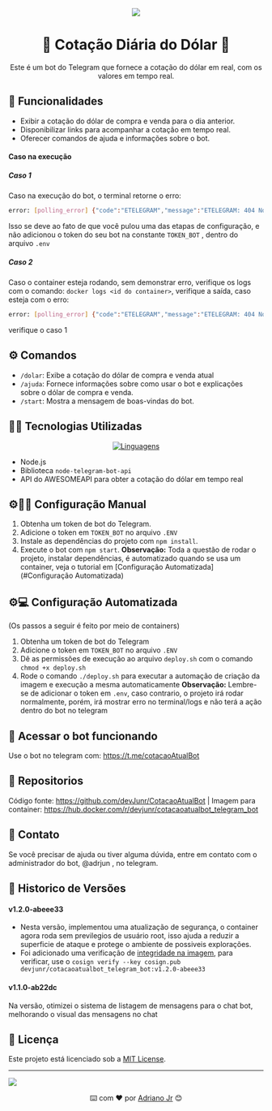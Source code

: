 <center>

![](https://user-images.githubusercontent.com/74038190/213910845-af37a709-8995-40d6-be59-724526e3c3d7.gif)

# 💱 Cotação Diária do Dólar 💱

Este é um bot do Telegram que fornece a cotação do dólar em real, com os valores em tempo real.

</center>

## 🔺 Funcionalidades

- Exibir a cotação do dólar de compra e venda para o dia anterior.
- Disponibilizar links para acompanhar a cotação em tempo real.
- Oferecer comandos de ajuda e informações sobre o bot.

#### Caso na execução
##### Caso 1
Caso na execução do bot, o terminal retorne o erro:
```bash
error: [polling_error] {"code":"ETELEGRAM","message":"ETELEGRAM: 404 Not Found"}
```
Isso se deve ao fato de que você pulou uma das etapas de configuração, e não adicionou o token do seu bot na constante ```TOKEN_BOT``` , dentro do arquivo ```.env```

##### Caso 2
Caso o container esteja rodando, sem demonstrar erro, verifique os logs com o comando: ```docker logs <id do container>```, verifique a saída, caso esteja com o erro:
```bash
error: [polling_error] {"code":"ETELEGRAM","message":"ETELEGRAM: 404 Not Found"}
```
verifique o caso 1

## ⚙️ Comandos

- `/dolar`: Exibe a cotação do dólar de compra e venda atual
- `/ajuda`: Fornece informações sobre como usar o bot e explicações sobre o dólar de compra e venda.
- `/start`: Mostra a mensagem de boas-vindas do bot.

## 🧑‍💻 Tecnologias Utilizadas
<center>

[![Linguagens](https://skillicons.dev/icons?i=nodejs,docker,bash)]()

</center>

- Node.js
- Biblioteca `node-telegram-bot-api`
- API do AWESOMEAPI para obter a cotação do dólar em tempo real

## ⚙️🧑‍💻 Configuração Manual

1. Obtenha um token de bot do Telegram.
2. Adicione o token em `TOKEN_BOT` no arquivo `.ENV`
3. Instale as dependências do projeto com `npm install`.
4. Execute o bot com `npm start`.
**Observação:** Toda a questão de rodar o projeto, instalar dependências, é automatizado quando se usa um container, veja o tutorial em [Configuração Automatizada](#Configuração Automatizada)

## ⚙️💻 Configuração Automatizada
(Os passos a seguir é feito por meio de containers)

1. Obtenha um token de bot do Telegram
2. Adicione o token em `TOKEN_BOT` no arquivo `.ENV`
3. Dê as permissões de execução ao arquivo `deploy.sh` com o comando `chmod +x deploy.sh`
4. Rode o comando `./deploy.sh` para executar a automação de criação da imagem e execução a mesma automaticamente
**Observação:** Lembre-se de adicionar o token em `.env`, caso contrario, o projeto irá rodar normalmente, porém, irá mostrar erro no terminal/logs e não terá a ação dentro do bot no telegram

## 📲 Acessar o bot funcionando
Use o bot no telegram com: https://t.me/cotacaoAtualBot

## 📁 Repositorios
Código fonte: https://github.com/devJunr/CotacaoAtualBot | Imagem para container: https://hub.docker.com/r/devjunr/cotacaoatualbot_telegram_bot

## 📁 Contato

Se você precisar de ajuda ou tiver alguma dúvida, entre em contato com o administrador do bot, @adrjun , no telegram.


## 📁 Historico de Versões
#### v1.2.0-abeee33
- Nesta versão, implementou uma atualização de segurança, o container agora roda sem previlegios de usuário root, isso ajuda a reduzir a superficie de ataque e protege o ambiente de possiveis explorações.
- Foi adicionado uma verificação de [integridade na imagem](https://github.com/devJunr/CotacaoAtualBot/pkgs/container/cotacaoatualbot_telegram_bot/365455903?tag=sha256-579d8b49afc52a8ff65d03b4a0b37d71fdb234e4c18b14cf7a97647ecf9da647.sig),
para verificar, use o `cosign verify --key cosign.pub devjunr/cotacaoatualbot_telegram_bot:v1.2.0-abeee33`

#### v1.1.0-ab22dc
Na versão, otimizei o sistema de listagem de mensagens para o chat bot, melhorando o visual das mensagens no chat

## 🔨 Licença

Este projeto está licenciado sob a [MIT License](LICENSE).

---
![](https://user-images.githubusercontent.com/74038190/226190894-18e959ba-d458-4a94-ac44-790190f2a947.gif)
<center>

⌨️ com ❤️ por [Adriano Jr](https://github.com/devjunr) 😊

</center>
